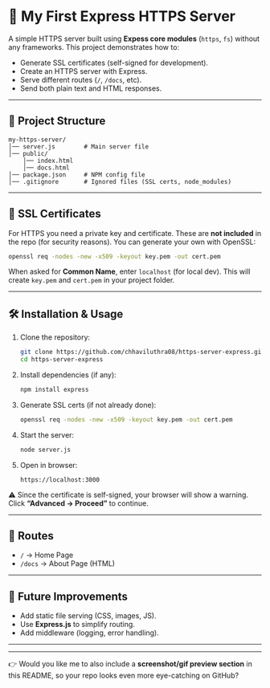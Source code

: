 
# 🚀 My First Express HTTPS Server

A simple HTTPS server built using **Expess core modules** (`https`, `fs`) without any frameworks.
This project demonstrates how to:

* Generate SSL certificates (self-signed for development).
* Create an HTTPS server with Express.
* Serve different routes (`/`, `/docs`, etc).
* Send both plain text and HTML responses.

---

## 📂 Project Structure

```
my-https-server/
│── server.js        # Main server file
│── public/
    │── index.html
    │── docs.html
│── package.json     # NPM config file
│── .gitignore       # Ignored files (SSL certs, node_modules)
```

---

## 🔑 SSL Certificates

For HTTPS you need a private key and certificate.
These are **not included** in the repo (for security reasons).
You can generate your own with OpenSSL:

```bash
openssl req -nodes -new -x509 -keyout key.pem -out cert.pem
```

When asked for **Common Name**, enter `localhost` (for local dev).
This will create `key.pem` and `cert.pem` in your project folder.

---

## 🛠 Installation & Usage

1. Clone the repository:

   ```bash
   git clone https://github.com/chhaviluthra08/https-server-express.git
   cd https-server-express
   ```

2. Install dependencies (if any):

   ```bash
   npm install express
   ```

3. Generate SSL certs (if not already done):

   ```bash
   openssl req -nodes -new -x509 -keyout key.pem -out cert.pem
   ```

4. Start the server:

   ```bash
   node server.js
   ```

5. Open in browser:

   ```
   https://localhost:3000
   ```

⚠️ Since the certificate is self-signed, your browser will show a warning.
Click **“Advanced → Proceed”** to continue.

---

## 📖 Routes

* `/` → Home Page
* `/docs` → About Page (HTML)

---

## 🌟 Future Improvements

* Add static file serving (CSS, images, JS).
* Use **Express.js** to simplify routing.
* Add middleware (logging, error handling).

---


---

👉 Would you like me to also include a **screenshot/gif preview section** in this README, so your repo looks even more eye-catching on GitHub?


